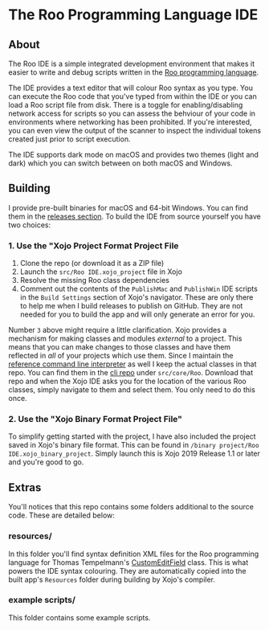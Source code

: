 # The Roo Programming Language IDE

## About

The Roo IDE is a simple integrated development environment that makes it easier to write and debug scripts written in the [Roo programming language][roolang].

The IDE provides a text editor that will colour Roo syntax as you type. You can execute the Roo code that you've typed from within the IDE or you can load a Roo script file from disk. There is a toggle for enabling/disabling network access for scripts so you can assess the behviour of your code in environments where networking has been prohibited. If you're interested, you can even view the output of the scanner to inspect the individual tokens created just prior to script execution.

The IDE supports dark mode on macOS and provides two themes (light and dark) which you can switch between on both macOS and Windows.

## Building

I provide pre-built binaries for macOS and 64-bit Windows. You can find them in the [releases section][ide releases]. To build the IDE from source yourself you have two choices:

### 1. Use the "Xojo Project Format Project File

1. Clone the repo (or download it as a ZIP file)
2. Launch the `src/Roo IDE.xojo_project` file in Xojo
3. Resolve the missing Roo class dependencies
4. Comment out the contents of the `PublishMac` and `PublishWin` IDE scripts in the `Build Settings` section of Xojo's navigator. These are only there to help me when I build releases to publish on GitHub. They are not needed for you to build the app and will only generate an error for you.

Number `3` above might require a little clarification. Xojo provides a mechanism for making classes and modules _external_ to a project. This means that you can make changes to those classes and have them reflected in _all_ of your projects which use them. Since I maintain the [reference command line interpreter][cli] as well I keep the actual classes in that repo. You can find them in the [cli repo][cli] under `src/core/Roo`. Download that repo and when the Xojo IDE asks you for the location of the various Roo classes, simply navigate to them and select them. You only need to do this once.

### 2. Use the "Xojo Binary Format Project File"

To simplify getting started with the project, I have also included the project saved in Xojo's binary file format. This can be found in `/binary project/Roo IDE.xojo_binary_project`. Simply launch this is Xojo 2019 Release 1.1 or later and you're good to go.

## Extras

You'll notices that this repo contains some folders additional to the source code. These are detailed below:

### resources/

In this folder you'll find syntax definition XML files for the Roo programming language for Thomas Tempelmann's [CustomEditField][cef] class. This is what powers the IDE syntax colouring. They are automatically copied into the built app's `Resources` folder during building by Xojo's compiler.

### example scripts/

This folder contains some example scripts. 

[roolang]: https://garrypettet.com/roo
[ide releases]: https://github.com/gkjpettet/roo-ide/releases
[cli]: https://github.com/gkjpettet/roo
[cef]: https://github.com/tempelmann/custom-editfield
